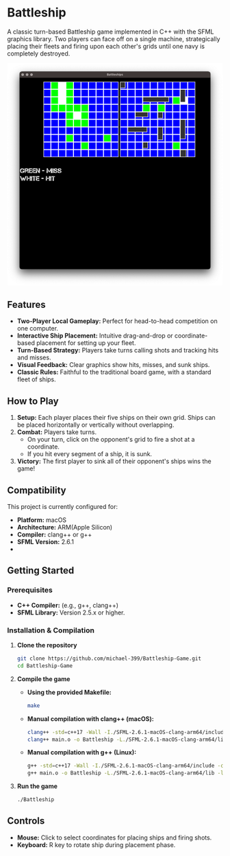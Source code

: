 # Battleship

A classic turn-based Battleship game implemented in C++ with the SFML graphics library. Two players can face off on a single machine, strategically placing their fleets and firing upon each other's grids until one navy is completely destroyed.

![Battleship Gameplay Screenshot](resources/Screenshot.png) 

## Features

*   **Two-Player Local Gameplay:** Perfect for head-to-head competition on one computer.
*   **Interactive Ship Placement:** Intuitive drag-and-drop or coordinate-based placement for setting up your fleet.
*   **Turn-Based Strategy:** Players take turns calling shots and tracking hits and misses.
*   **Visual Feedback:** Clear graphics show hits, misses, and sunk ships.
*   **Classic Rules:** Faithful to the traditional board game, with a standard fleet of ships.

## How to Play

1.  **Setup:** Each player places their five ships on their own grid. Ships can be placed horizontally or vertically without overlapping.
2.  **Combat:** Players take turns.
    *   On your turn, click on the opponent's grid to fire a shot at a coordinate.
    *   If you hit every segment of a ship, it is sunk.
3.  **Victory:** The first player to sink all of their opponent's ships wins the game!

## Compatibility

This project is currently configured for:
- **Platform:** macOS
- **Architecture:** ARM(Apple Silicon)
- **Compiler:** clang++ or g++
- **SFML Version:** 2.6.1
- 
## Getting Started

### Prerequisites

*   **C++ Compiler:** (e.g., g++, clang++)
*   **SFML Library:** Version 2.5.x or higher.

### Installation & Compilation

1.  **Clone the repository**
    ```bash
    git clone https://github.com/michael-399/Battleship-Game.git
    cd Battleship-Game
    ```

2.  **Compile the game**
    *   **Using the provided Makefile:**
        ```bash
        make
        ```
    *   **Manual compilation with clang++ (macOS):**
        ```bash
        clang++ -std=c++17 -Wall -I./SFML-2.6.1-macOS-clang-arm64/include -c main.cpp -o main.o
        clang++ main.o -o Battleship -L./SFML-2.6.1-macOS-clang-arm64/lib -lsfml-graphics -lsfml-window -lsfml-system -lsfml-audio -Wl,-rpath,@executable_path/SFML-2.6.1-macOS-clang-arm64/lib
        ```
    *   **Manual compilation with g++ (Linux):**
        ```bash
        g++ -std=c++17 -Wall -I./SFML-2.6.1-macOS-clang-arm64/include -c main.cpp -o main.o
        g++ main.o -o Battleship -L./SFML-2.6.1-macOS-clang-arm64/lib -lsfml-graphics -lsfml-window -lsfml-system -lsfml-audio -Wl,-rpath,@executable_path/SFML-2.6.1-macOS-clang-arm64/lib
        ```

3.  **Run the game**
    ```bash
    ./Battleship
    ```

## Controls

*   **Mouse:** Click to select coordinates for placing ships and firing shots.
*   **Keyboard:** R key to rotate ship during placement phase.
